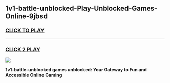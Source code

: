 
## 1v1-battle-unblocked-Play-Unblocked-Games-Online-9jbsd
<h3>
<a href="https://premium76.site?title=1v1-battle-unblocked&ref=25A">CLICK TO PLAY</a></h3>
<hr>

<h3>
<a href="https://premium76.site?title=1v1-battle-unblocked&ref=25A">CLICK 2 PLAY</a>
  
</h3>

<a href="https://premium76.site?title=1v1-battle-unblocked&ref=25A"><img src="https://clearcache.store/games.png"></a>


**1v1-battle-unblocked games unblocked: Your Gateway to Fun and Accessible Online Gaming**
